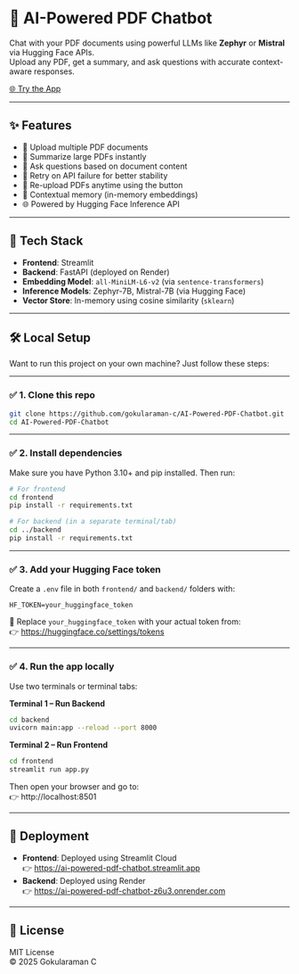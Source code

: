 # 🤖 AI-Powered PDF Chatbot

Chat with your PDF documents using powerful LLMs like **Zephyr** or **Mistral** via Hugging Face APIs.  
Upload any PDF, get a summary, and ask questions with accurate context-aware responses.

[🌐 Try the App](https://ai-powered-pdf-chatbot.streamlit.app)

---

## ✨ Features

- 📄 Upload multiple PDF documents  
- 🧠 Summarize large PDFs instantly  
- 💬 Ask questions based on document content  
- 🔁 Retry on API failure for better stability  
- 🔄 Re-upload PDFs anytime using the button  
- 🧠 Contextual memory (in-memory embeddings)  
- 🌐 Powered by Hugging Face Inference API  

---

## 🧰 Tech Stack

- **Frontend**: Streamlit  
- **Backend**: FastAPI (deployed on Render)  
- **Embedding Model**: `all-MiniLM-L6-v2` (via `sentence-transformers`)  
- **Inference Models**: Zephyr-7B, Mistral-7B (via Hugging Face)  
- **Vector Store**: In-memory using cosine similarity (`sklearn`)  

---

## 🛠️ Local Setup

Want to run this project on your own machine? Just follow these steps:

---

### ✅ 1. Clone this repo

```bash
git clone https://github.com/gokularaman-c/AI-Powered-PDF-Chatbot.git
cd AI-Powered-PDF-Chatbot
```

---

### ✅ 2. Install dependencies

Make sure you have Python 3.10+ and pip installed. Then run:

```bash
# For frontend
cd frontend
pip install -r requirements.txt

# For backend (in a separate terminal/tab)
cd ../backend
pip install -r requirements.txt
```

---

### ✅ 3. Add your Hugging Face token

Create a `.env` file in both `frontend/` and `backend/` folders with:

```env
HF_TOKEN=your_huggingface_token
```

🔐 Replace `your_huggingface_token` with your actual token from:  
👉 https://huggingface.co/settings/tokens

---

### ✅ 4. Run the app locally

Use two terminals or terminal tabs:

**Terminal 1 – Run Backend**

```bash
cd backend
uvicorn main:app --reload --port 8000
```

**Terminal 2 – Run Frontend**

```bash
cd frontend
streamlit run app.py
```

Then open your browser and go to:  
👉 http://localhost:8501

---

## 🚀 Deployment

- **Frontend**: Deployed using Streamlit Cloud  
  👉 https://ai-powered-pdf-chatbot.streamlit.app  
- **Backend**: Deployed using Render  
  👉 https://ai-powered-pdf-chatbot-z6u3.onrender.com

---

## 📝 License

MIT License  
© 2025 Gokularaman C